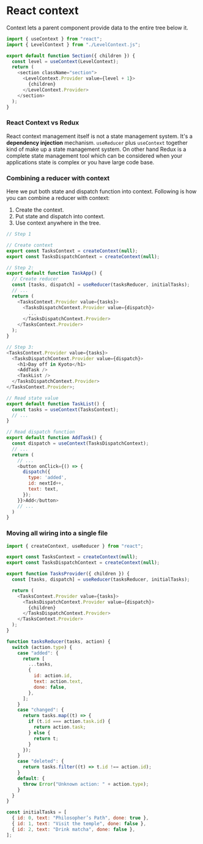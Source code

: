 # React context

Context lets a parent component provide data to the entire tree below it.

```javascript
import { useContext } from "react";
import { LevelContext } from "./LevelContext.js";

export default function Section({ children }) {
  const level = useContext(LevelContext);
  return (
    <section className="section">
      <LevelContext.Provider value={level + 1}>
        {children}
      </LevelContext.Provider>
    </section>
  );
}
```

### React Context vs Redux

React context management itself is not a state management system. It's a **dependency injection** mechanism. `useReducer` plus `useContext` together kind of make up a state management system.
On other hand Redux is a complete state management tool which can
be considered when your applications state is complex or you have large code base.

### Combining a reducer with context

Here we put both state and dispatch function into context.
Following is how you can combine a reducer with context:

1. Create the context.
2. Put state and dispatch into context.
3. Use context anywhere in the tree.

```javascript
// Step 1

// Create context
export const TasksContext = createContext(null);
export const TasksDispatchContext = createContext(null);

// Step 2:
export default function TaskApp() {
  // Create reducer
  const [tasks, dispatch] = useReducer(tasksReducer, initialTasks);
  // ...
  return (
    <TasksContext.Provider value={tasks}>
      <TasksDispatchContext.Provider value={dispatch}>
        ...
      </TasksDispatchContext.Provider>
    </TasksContext.Provider>
  );
}

// Step 3:
<TasksContext.Provider value={tasks}>
  <TasksDispatchContext.Provider value={dispatch}>
    <h1>Day off in Kyoto</h1>
    <AddTask />
    <TaskList />
  </TasksDispatchContext.Provider>
</TasksContext.Provider>;

// Read state value
export default function TaskList() {
  const tasks = useContext(TasksContext);
  // ...
}

// Read dispatch function
export default function AddTask() {
  const dispatch = useContext(TasksDispatchContext);
  // ...
  return (
    // ...
    <button onClick={() => {
      dispatch({
        type: 'added',
        id: nextId++,
        text: text,
      });
    }}>Add</button>
    // ...
  )
}

```

### Moving all wiring into a single file

```javascript
import { createContext, useReducer } from "react";

export const TasksContext = createContext(null);
export const TasksDispatchContext = createContext(null);

export function TasksProvider({ children }) {
  const [tasks, dispatch] = useReducer(tasksReducer, initialTasks);

  return (
    <TasksContext.Provider value={tasks}>
      <TasksDispatchContext.Provider value={dispatch}>
        {children}
      </TasksDispatchContext.Provider>
    </TasksContext.Provider>
  );
}

function tasksReducer(tasks, action) {
  switch (action.type) {
    case "added": {
      return [
        ...tasks,
        {
          id: action.id,
          text: action.text,
          done: false,
        },
      ];
    }
    case "changed": {
      return tasks.map((t) => {
        if (t.id === action.task.id) {
          return action.task;
        } else {
          return t;
        }
      });
    }
    case "deleted": {
      return tasks.filter((t) => t.id !== action.id);
    }
    default: {
      throw Error("Unknown action: " + action.type);
    }
  }
}

const initialTasks = [
  { id: 0, text: "Philosopher’s Path", done: true },
  { id: 1, text: "Visit the temple", done: false },
  { id: 2, text: "Drink matcha", done: false },
];
```
